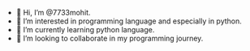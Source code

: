 - 👋 Hi, I’m @7733mohit.
- 👀 I’m interested in programming language and especially in python. 
- 🌱 I’m currently learning python language.
- 💞️ I’m looking to collaborate in my programming journey.

<!---
7733mohit/7733mohit is a ✨ special ✨ repository because its `README.md` (this file) appears on your GitHub profile.
You can click the Preview link to take a look at your changes.
--->

